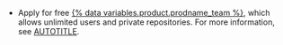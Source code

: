 * Apply for free [{% data variables.product.prodname_team %}](/get-started/learning-about-github/githubs-plans), which allows unlimited users and private repositories. For more information, see [AUTOTITLE](/education/explore-the-benefits-of-teaching-and-learning-with-github-education/github-education-for-teachers/apply-to-github-education-as-a-teacher).
